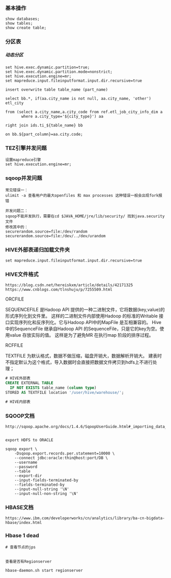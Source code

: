 ### 基本操作
```
show databases;
show tables; 
show create table;
```

### 分区表

##### 动态分区

```
set hive.exec.dynamic.partition=true;
set hive.exec.dynamic.partition.mode=nonstrict;
set hive.execution.engine=mr;
set mapreduce.input.fileinputformat.input.dir.recursive=true

```

```
insert overwrite table table_name (part_name)

select bb.*, if(aa.city_name is not null, aa.city_name, 'other') etl_city

from (select a.city_name,a.city_code from ref.etl_job_city_info_dim a 
	   where a.city_type='${city_type}') aa

right join ids.ti_${table_name} bb 

on bb.${part_column}=aa.city.code;
```

### TEZ引擎并发问题
```
设置mapreduce引擎
set hive.execution.engine=mr;
```

### sqoop并发问题

```
常见错误一：
ulimit -a 查看用户的最大openfiles 和 max processes 这种错误一般会出现fork报错

并发问题二：
sqoop不能并发执行，需要在cd $JAVA_HOME/jre/lib/security/ 找到java.security文件
修改其中的：
securerandom.source=file:/dev/random
securerandom.source=file:/dev/../dev/urandom
```

### HIVE外部表递归加载文件夹
```
set mapreduce.input.fileinputformat.input.dir.recursive=true
```

### HIVE文件格式
```
https://blog.csdn.net/hereiskxm/article/details/42171325
https://www.cnblogs.com/tlnshuju/p/7255509.html
```

ORCFILE


SEQUENCEFILE
是Hadoop API 提供的一种二进制文件，它将数据(key,value)的形式序列化到文件里。 
这样的二进制文件内部使用Hadoop 的标准的Writable 接口实现序列化和反序列化。它与Hadoop API中的MapFile 是互相兼容的。 
Hive 中的SequenceFile 继承自Hadoop API 的SequenceFile，只是它的key为空。使用value 存放实际的值。 这样是为了避免MR 在执行map 阶段的排序过程。

RCFFILE


TEXTFILE 
为默认格式，数据不做压缩，磁盘开销大，数据解析开销大。
建表时不指定默认为这个格式，导入数据时会直接把数据文件拷贝到hdfs上不进行处理；

```sql
# HIVE外部表
CREATE EXTERNAL TABLE 
  IF NOT EXISTS table_name (column type) 
STORED AS TEXTFILE location '/user/hive/warehouse/';

# HIVE内部表

```


### SQOOP文档

```
http://sqoop.apache.org/docs/1.4.6/SqoopUserGuide.html#_importing_data_into_hbase_2


export HDFS to ORACLE

sqoop export \
	-Dsqoop.export.records.per.statement=10000 \
	--connect jdbc:oracle:thin@host:port/DB \
	--username
	--password
	--table
	--export-dir
	--input-fields-terminated-by
	--fields-terminated-by
	--input-null-string '\N'
	--input-null-non-string '\N'
```



### HBASE文档
```
https://www.ibm.com/developerworks/cn/analytics/library/ba-cn-bigdata-hbase/index.html
```




### Hbase 1 dead 
```
# 查看节点的jps


查看是否有Regionserver

hbase-daemon.sh start regionserver
```
